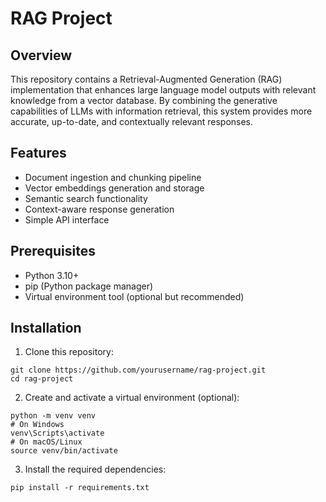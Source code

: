 # RAG Project

## Overview

This repository contains a Retrieval-Augmented Generation (RAG) implementation that enhances large language model outputs with relevant knowledge from a vector database. By combining the generative capabilities of LLMs with information retrieval, this system provides more accurate, up-to-date, and contextually relevant responses.

## Features

- Document ingestion and chunking pipeline
- Vector embeddings generation and storage
- Semantic search functionality
- Context-aware response generation
- Simple API interface

## Prerequisites

- Python 3.10+
- pip (Python package manager)
- Virtual environment tool (optional but recommended)

## Installation

1. Clone this repository:
```
git clone https://github.com/yourusername/rag-project.git
cd rag-project
```

2. Create and activate a virtual environment (optional):
```
python -m venv venv
# On Windows
venv\Scripts\activate
# On macOS/Linux
source venv/bin/activate
```

3. Install the required dependencies:
```
pip install -r requirements.txt
```


